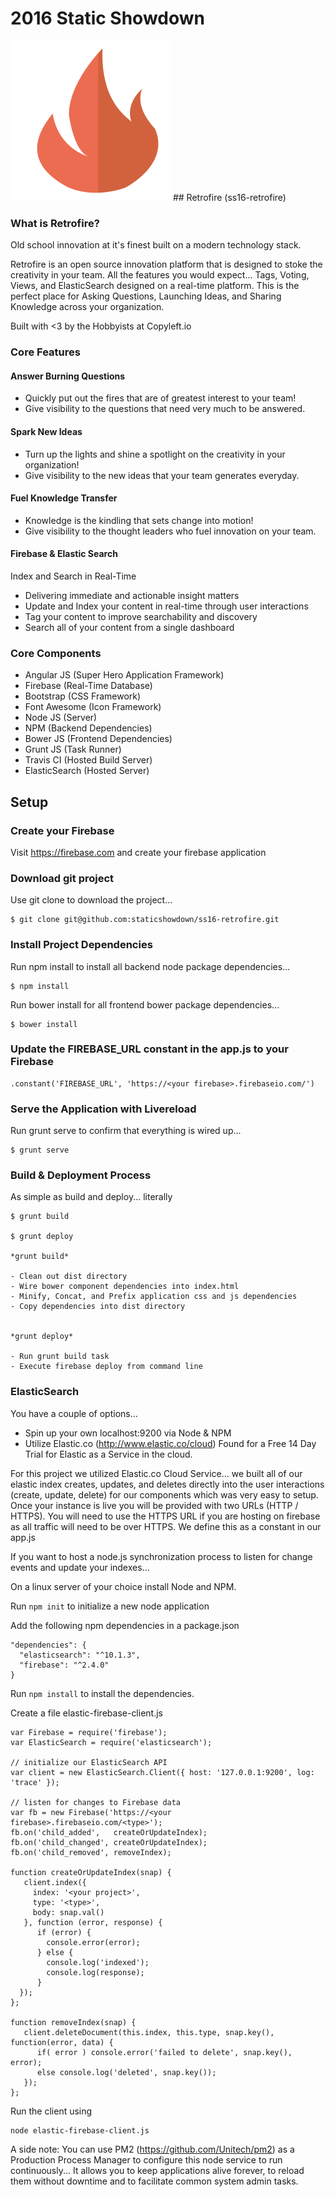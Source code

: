 # 2016 Static Showdown

<img src="app/images/retrofire.png">
## Retrofire (ss16-retrofire)

### What is Retrofire?
Old school innovation at it's finest built on a modern technology stack.

Retrofire is an open source innovation platform that is designed to stoke the creativity in your team. All the features you would expect... Tags, Voting, Views, and ElasticSearch designed on a real-time platform. This is the perfect place for Asking Questions, Launching Ideas, and Sharing Knowledge across your organization.

Built with <3 by the Hobbyists at Copyleft.io

### Core Features

#### Answer Burning Questions
- Quickly put out the fires that are of greatest interest to your team!
- Give visibility to the questions that need very much to be answered.

#### Spark New Ideas
- Turn up the lights and shine a spotlight on the creativity in your organization!
- Give visibility to the new ideas that your team generates everyday.

#### Fuel Knowledge Transfer
- Knowledge is the kindling that sets change into motion!
- Give visibility to the thought leaders who fuel innovation on your team.

#### Firebase & Elastic Search
Index and Search in Real-Time
- Delivering immediate and actionable insight matters
- Update and Index your content in real-time through user interactions
- Tag your content to improve searchability and discovery
- Search all of your content from a single dashboard


### Core Components

- Angular JS (Super Hero Application Framework)
- Firebase   (Real-Time Database)
- Bootstrap  (CSS Framework)
- Font Awesome (Icon Framework)
- Node JS   (Server)
- NPM       (Backend Dependencies)
- Bower JS  (Frontend Dependencies)
- Grunt JS  (Task Runner)
- Travis CI (Hosted Build Server)  
- ElasticSearch (Hosted Server)

## Setup

### Create your Firebase
Visit https://firebase.com and create your firebase application

### Download git project

Use git clone to download the project...

    $ git clone git@github.com:staticshowdown/ss16-retrofire.git

### Install Project Dependencies

Run npm install to install all backend node package dependencies...

    $ npm install

Run bower install for all frontend bower package dependencies...

    $ bower install

### Update the FIREBASE_URL constant in the app.js to your Firebase

    .constant('FIREBASE_URL', 'https://<your firebase>.firebaseio.com/')

### Serve the Application with Livereload

Run grunt serve to confirm that everything is wired up...

    $ grunt serve

### Build & Deployment Process

As simple as build and deploy... literally

    $ grunt build

    $ grunt deploy

    *grunt build*

    - Clean out dist directory
    - Wire bower component dependencies into index.html
    - Minify, Concat, and Prefix application css and js dependencies
    - Copy dependencies into dist directory


    *grunt deploy*

    - Run grunt build task
    - Execute firebase deploy from command line

### ElasticSearch
You have a couple of options...
  - Spin up your own localhost:9200 via Node & NPM
  - Utilize Elastic.co (http://www.elastic.co/cloud) Found for a Free 14 Day Trial for Elastic as a Service in the cloud.

For this project we utilized Elastic.co Cloud Service... we built all of our elastic index creates, updates, and deletes directly into the user interactions (create, update, delete) for our components which was very easy to setup. Once your instance is live you will be provided with two URLs (HTTP / HTTPS). You will need to use the HTTPS URL if you are hosting on firebase as all traffic will need to be over HTTPS.  We define this as a constant in our app.js


If you want to host a node.js synchronization process to listen for change events and update your indexes...

On a linux server of your choice install Node and NPM.

Run `npm init` to initialize a new node application

Add the following npm dependencies in a package.json

    "dependencies": {
      "elasticsearch": "^10.1.3",
      "firebase": "^2.4.0"
    }

Run `npm install` to install the dependencies.

Create a file elastic-firebase-client.js

    var Firebase = require('firebase');
    var ElasticSearch = require('elasticsearch');

    // initialize our ElasticSearch API
    var client = new ElasticSearch.Client({ host: '127.0.0.1:9200', log: 'trace' });

    // listen for changes to Firebase data
    var fb = new Firebase('https://<your firebase>.firebaseio.com/<type>');
    fb.on('child_added',   createOrUpdateIndex);
    fb.on('child_changed', createOrUpdateIndex);
    fb.on('child_removed', removeIndex);

    function createOrUpdateIndex(snap) {
       client.index({
         index: '<your project>',
         type: '<type>',
         body: snap.val()
       }, function (error, response) {
          if (error) {
            console.error(error);
          } else {
            console.log('indexed');
            console.log(response);
          }
      });
    };

    function removeIndex(snap) {
       client.deleteDocument(this.index, this.type, snap.key(), function(error, data) {
          if( error ) console.error('failed to delete', snap.key(), error);
          else console.log('deleted', snap.key());
       });
    };

Run the client using

    node elastic-firebase-client.js

A side note:  You can use PM2 (https://github.com/Unitech/pm2) as a Production Process Manager to configure this node service to run continuously... It allows you to keep applications alive forever, to reload them without downtime and to facilitate common system admin tasks.
